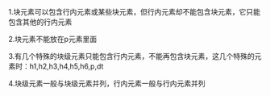 1.块元素可以包含行内元素或某些块元素，但行内元素却不能包含块元素，它只能包含其他的行内元素

2.块元素不能放在p元素里面

3.有几个特殊的块级元素只能包含行内元素，不能再包含块元素，这几个特殊的元素时：h1,h2,h3,h4,h5,h6,p,dt

4.块级元素一般与块级元素并列，行内元素一般与行内元素并列